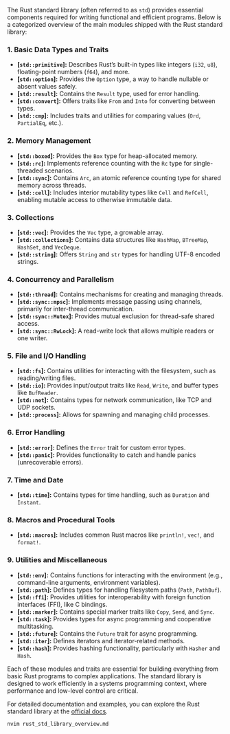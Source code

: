 The Rust standard library (often referred to as `std`) provides essential components required for writing functional and efficient programs. Below is a categorized overview of the main modules shipped with the Rust standard library:

### 1. **Basic Data Types and Traits**

- **[`std::primitive`]:** Describes Rust’s built-in types like integers (`i32`, `u8`), floating-point numbers (`f64`), and more.
- **[`std::option`]:** Provides the `Option` type, a way to handle nullable or absent values safely.
- **[`std::result`]:** Contains the `Result` type, used for error handling.
- **[`std::convert`]:** Offers traits like `From` and `Into` for converting between types.
- **[`std::cmp`]:** Includes traits and utilities for comparing values (`Ord`, `PartialEq`, etc.).

### 2. **Memory Management**

- **[`std::boxed`]:** Provides the `Box` type for heap-allocated memory.
- **[`std::rc`]:** Implements reference counting with the `Rc` type for single-threaded scenarios.
- **[`std::sync`]:** Contains `Arc`, an atomic reference counting type for shared memory across threads.
- **[`std::cell`]:** Includes interior mutability types like `Cell` and `RefCell`, enabling mutable access to otherwise immutable data.

### 3. **Collections**

- **[`std::vec`]:** Provides the `Vec` type, a growable array.
- **[`std::collections`]:** Contains data structures like `HashMap`, `BTreeMap`, `HashSet`, and `VecDeque`.
- **[`std::string`]:** Offers `String` and `str` types for handling UTF-8 encoded strings.

### 4. **Concurrency and Parallelism**

- **[`std::thread`]:** Contains mechanisms for creating and managing threads.
- **[`std::sync::mpsc`]:** Implements message passing using channels, primarily for inter-thread communication.
- **[`std::sync::Mutex`]:** Provides mutual exclusion for thread-safe shared access.
- **[`std::sync::RwLock`]:** A read-write lock that allows multiple readers or one writer.

### 5. **File and I/O Handling**

- **[`std::fs`]:** Contains utilities for interacting with the filesystem, such as reading/writing files.
- **[`std::io`]:** Provides input/output traits like `Read`, `Write`, and buffer types like `BufReader`.
- **[`std::net`]:** Contains types for network communication, like TCP and UDP sockets.
- **[`std::process`]:** Allows for spawning and managing child processes.

### 6. **Error Handling**

- **[`std::error`]:** Defines the `Error` trait for custom error types.
- **[`std::panic`]:** Provides functionality to catch and handle panics (unrecoverable errors).

### 7. **Time and Date**

- **[`std::time`]:** Contains types for time handling, such as `Duration` and `Instant`.

### 8. **Macros and Procedural Tools**

- **[`std::macros`]:** Includes common Rust macros like `println!`, `vec!`, and `format!`.

### 9. **Utilities and Miscellaneous**

- **[`std::env`]:** Contains functions for interacting with the environment (e.g., command-line arguments, environment variables).
- **[`std::path`]:** Defines types for handling filesystem paths (`Path`, `PathBuf`).
- **[`std::ffi`]:** Provides utilities for interoperability with foreign function interfaces (FFI), like C bindings.
- **[`std::marker`]:** Contains special marker traits like `Copy`, `Send`, and `Sync`.
- **[`std::task`]:** Provides types for async programming and cooperative multitasking.
- **[`std::future`]:** Contains the `Future` trait for async programming.
- **[`std::iter`]:** Defines iterators and iterator-related methods.
- **[`std::hash`]:** Provides hashing functionality, particularly with `Hasher` and `Hash`.

Each of these modules and traits are essential for building everything from basic Rust programs to complex applications. The standard library is designed to work efficiently in a systems programming context, where performance and low-level control are critical.

For detailed documentation and examples, you can explore the Rust standard library at the [official docs](https://doc.rust-lang.org/std/index.html).

```bash
nvim rust_std_library_overview.md
```
